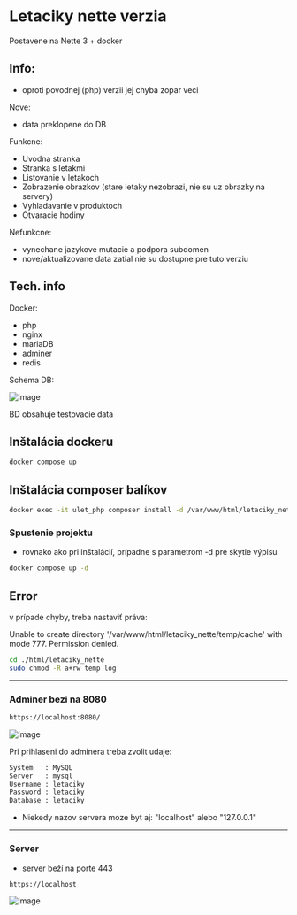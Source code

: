 
# Letaciky nette verzia

Postavene na Nette 3 + docker

## Info:
- oproti povodnej (php) verzii jej chyba zopar veci

Nove:
- data preklopene do DB

Funkcne:
- Uvodna stranka
- Stranka s letakmi
- Listovanie v letakoch
- Zobrazenie obrazkov (stare letaky nezobrazi, nie su uz obrazky na servery)
- Vyhladavanie v produktoch
- Otvaracie hodiny

Nefunkcne:
- vynechane jazykove mutacie a podpora subdomen
- nove/aktualizovane data zatial nie su dostupne pre tuto verziu

## Tech. info

Docker:
 - php
 - nginx
 - mariaDB
 - adminer
 - redis

Schema DB:

![image](https://github.com/jastrab/Letaciky-Nette/assets/6190406/735ef074-c9ce-4f64-a757-829a48b43af3)



BD obsahuje testovacie data

## Inštalácia dockeru

```sh
docker compose up
```

## Inštalácia composer balíkov

```sh
docker exec -it ulet_php composer install -d /var/www/html/letaciky_nette
```

### Spustenie projektu

- rovnako ako pri inštalácií, prípadne s parametrom -d pre skytie výpisu

```sh
docker compose up -d
```

## Error
v prípade chyby, treba nastaviť práva:

Unable to create directory '/var/www/html/letaciky_nette/temp/cache' with mode 777. Permission denied.

```sh
cd ./html/letaciky_nette
sudo chmod -R a+rw temp log
```
---


### Adminer bezi na 8080

```sh
https://localhost:8080/
```

![image](https://github.com/jastrab/Letaciky-Nette/assets/6190406/a473ebec-b352-479c-9f07-7401c5505113)


Pri prihlaseni do adminera treba zvolit udaje:
```sh
System   : MySQL
Server   : mysql	
Username : letaciky
Password : letaciky
Database : letaciky
```
- Niekedy nazov servera moze byt aj: "localhost" alebo "127.0.0.1"

---

### Server

- server beží na porte 443

```sh
https://localhost
```

![image](https://github.com/jastrab/Letaciky-Nette/assets/6190406/849f90aa-3c50-4102-a3e0-82f2e293d2fc)




